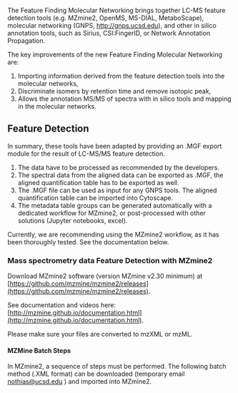 
The Feature Finding Molecular Networking brings together LC-MS feature detection tools (e.g. MZmine2, OpenMS, MS-DIAL, MetaboScape), molecular networking (GNPS, http://gnps.ucsd.edu), and other in silico annotation tools, such as Sirius, CSI:FingerID, or Network Annotation Propagation.

The key improvements of the new Feature Finding Molecular Networking are:
1. Importing information derived from the feature detection tools into the molecular networks,
2. Discriminate isomers by retention time and remove isotopic peak,
3. Allows the annotation MS/MS of spectra with in silico tools and mapping in the molecular networks.

## Feature Detection

In summary, these tools have been adapted by providing an .MGF export module for the result of LC-MS/MS feature detection.

1. The data have to be processed as recommended by the developers.
2. The spectral data from the aligned data can be exported as .MGF, the aligned quantification table has to be exported as well.
3. The .MGF file can be used as input for any GNPS tools. The aligned quantification table can be imported into Cytoscape.
3. The metadata table groups can be generated automatically with a dedicated workflow for MZmine2, or post-processed with other solutions (Jupyter notebooks, excel).

Currently, we are recommending using the MZmine2 workflow, as it has been thoroughly tested. See the documentation below.

### Mass spectrometry data Feature Detection with MZmine2

Download MZmine2 software (version MZmine v2.30 minimum) at [https://github.com/mzmine/mzmine2/releases](https://github.com/mzmine/mzmine2/releases).

See documentation and videos here: [http://mzmine.github.io/documentation.html](http://mzmine.github.io/documentation.html).

Please make sure your files are converted to mzXML or mzML.

#### MZMine Batch Steps

In MZmine2, a sequence of steps must be performed. The following batch method (.XML format) can be downloaded (temporary email nothias@ucsd.edu ) and imported into MZmine2.
